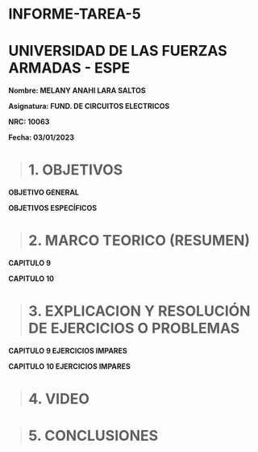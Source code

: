 # INFORME-TAREA-5

# UNIVERSIDAD DE LAS FUERZAS ARMADAS - ESPE
**Nombre: MELANY ANAHI LARA SALTOS**

**Asignatura: FUND. DE CIRCUITOS ELECTRICOS**

**NRC: 10063** 

**Fecha: 03/01/2023**

># 1. OBJETIVOS 
**OBJETIVO GENERAL**

**OBJETIVOS ESPECÍFICOS**

># 2. MARCO TEORICO (RESUMEN)

**CAPITULO 9**

**CAPITULO 10**

># 3. EXPLICACION Y RESOLUCIÓN DE EJERCICIOS O PROBLEMAS

**CAPITULO 9 EJERCICIOS IMPARES**

**CAPITULO 10 EJERCICIOS IMPARES** 


># 4. VIDEO

># 5. CONCLUSIONES
